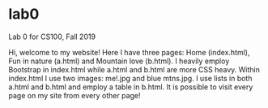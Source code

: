 # lab0
Lab 0 for CS100, Fall 2019

Hi, welcome to my website!
Here I have three pages: Home (index.html), Fun in nature (a.html) and Mountain love (b.html). I heavily employ Bootstrap in index.html while a.html and b.html are more CSS heavy. Within index.html I use two images: me!.jpg and blue mtns.jpg. I use lists in both a.html and b.html and employ a table in b.html. It is possible to visit every page on my site from every other page!
